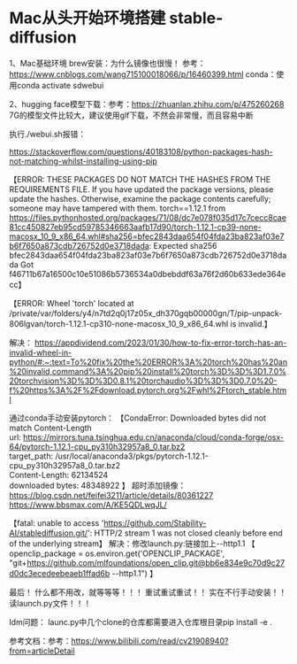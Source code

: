 # Mac从头开始环境搭建 stable-diffusion 
1、Mac基础环境
brew安装：为什么镜像也很慢！ 参考：https://www.cnblogs.com/wang715100018066/p/16460399.html
conda：使用conda activate sdwebui

2、hugging face模型下载：参考：https://zhuanlan.zhihu.com/p/475260268
7G的模型文件比较大，建议使用glf下载，不然会非常慢，而且容易中断


执行./webui.sh报错：

https://stackoverflow.com/questions/40183108/python-packages-hash-not-matching-whilst-installing-using-pip

【ERROR: THESE PACKAGES DO NOT MATCH THE HASHES FROM THE REQUIREMENTS FILE. If you have updated the package versions, please update the hashes. Otherwise, examine the package contents carefully; someone may have tampered with them.
    torch==1.12.1 from https://files.pythonhosted.org/packages/71/08/dc7e078f035d17c7cecc8cae81cc450827eb95cd59785346663aafb17d90/torch-1.12.1-cp39-none-macosx_10_9_x86_64.whl#sha256=bfec2843daa654f04fda23ba823af03e7b6f7650a873cdb726752d0e3718dada:
        Expected sha256 bfec2843daa654f04fda23ba823af03e7b6f7650a873cdb726752d0e3718dada
             Got        f46711b67a16500c10e51086b5736534a0dbebddf63a76f2d60b633ede364ecc】
             
             
             
 【ERROR: Wheel 'torch' located at /private/var/folders/y4/n7td2q0j17z05x_dh370gqb00000gn/T/pip-unpack-806lgvan/torch-1.12.1-cp310-none-macosx_10_9_x86_64.whl is invalid.】
 
解决： https://appdividend.com/2023/01/30/how-to-fix-error-torch-has-an-invalid-wheel-in-python/#:~:text=To%20fix%20the%20ERROR%3A%20torch%20has%20an%20invalid,command%3A%20pip%20install%20torch%3D%3D%3D1.7.0%20torchvision%3D%3D%3D0.8.1%20torchaudio%3D%3D%3D0.7.0%20-f%20https%3A%2F%2Fdownload.pytorch.org%2Fwhl%2Ftorch_stable.html

通过conda手动安装pytorch：
【CondaError: Downloaded bytes did not match Content-Length                       
  url: https://mirrors.tuna.tsinghua.edu.cn/anaconda/cloud/conda-forge/osx-64/pytorch-1.12.1-cpu_py310h32957a8_0.tar.bz2                                        
  target_path: /usr/local/anaconda3/pkgs/pytorch-1.12.1-cpu_py310h32957a8_0.tar.bz2                                                                             
  Content-Length: 62134524                                                      
  downloaded bytes: 48348922  】
超时添加镜像：
https://blog.csdn.net/feifei3211/article/details/80361227
https://www.bbsmax.com/A/KE5QDLwqJL/

【fatal: unable to access 'https://github.com/Stability-AI/stablediffusion.git/': HTTP/2 stream 1 was not closed cleanly before end of the underlying stream】
解决：修改launch.py:链接加上--http1.1
【    openclip_package = os.environ.get('OPENCLIP_PACKAGE', "git+https://github.com/mlfoundations/open_clip.git@bb6e834e9c70d9c27d0dc3ecedeebeaeb1ffad6b --http1.1")
】


最后！ 什么都不用改，就等等等！！！ 重试重试重试！！ 实在不行手动安装！！ 读launch.py文件！！！


ldm问题：
launc.py中几个clone的仓库都需要进入仓库根目录pip install -e .

参考文档：参考：https://www.bilibili.com/read/cv21908940?from=articleDetail
